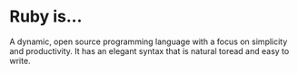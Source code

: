 # Ruby is...

A dynamic, open source programming language with a focus on simplicity and productivity. It has an elegant syntax that is natural toread and easy to write.